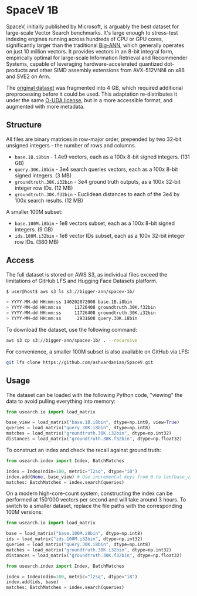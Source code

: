 # SpaceV 1B

SpaceV, initially published by Microsoft, is arguably the best dataset for large-scale Vector Search benchmarks.
It's large enough to stress-test indexing engines running across hundreds of CPU or GPU cores, significantly larger than the traditional [Big-ANN](https://big-ann-benchmarks.com/), which generally operates on just 10 million vectors.
It provides vectors in an 8-bit integral form, empirically optimal for large-scale Information Retrieval and Recommender Systems, capable of leveraging hardware-accelerated quantized dot-products and other SIMD assembly extensions from AVX-512VNNI on x86 and SVE2 on Arm.

The [original dataset](https://github.com/microsoft/SPTAG/tree/main/datasets/SPACEV1B) was fragmented into 4 GB, which required additional preprocessing before it could be used.
This adaptation re-distributes it under the same [O-UDA license](https://github.com/microsoft/SPTAG/blob/main/datasets/SPACEV1B/LICENSE), but in a more accessible format, and augmented with more metadata.

## Structure

All files are binary matrices in row-major order, prepended by two 32-bit unsigned integers - the number of rows and columns.

- `base.1B.i8bin` - 1.4e9 vectors, each as a 100x 8-bit signed integers. (131 GB)
- `query.30K.i8bin` - 3e4 search queries vectors, each as a 100x 8-bit signed integers. (3 MB)
- `groundtruth.30K.i32bin` - 3e4 ground truth outputs, as a 100x 32-bit integer row IDs. (12 MB)
- `groundtruth.30K.f32bin` - Euclidean distances to each of the 3e4 by 100x search results. (12 MB)

A smaller 100M subset:

- `base.100M.i8bin` - 1e8 vectors subset, each as a 100x 8-bit signed integers. (9 GB)
- `ids.100M.i32bin` - 1e8 vector IDs subset, each as a 100x 32-bit integer row IDs. (380 MB)

## Access

The full dataset is stored on AWS S3, as individual files exceed the limitations of GitHub LFS and Hugging Face Datasets platform.

```bash
$ user@host$ aws s3 ls s3://bigger-ann/spacev-1b/

> YYYY-MM-dd HH:mm:ss 140202072008 base.1B.i8bin
> YYYY-MM-dd HH:mm:ss     11726408 groundtruth.30K.f32bin
> YYYY-MM-dd HH:mm:ss     11726408 groundtruth.30K.i32bin
> YYYY-MM-dd HH:mm:ss      2931608 query.30K.i8bin
```

To download the dataset, use the following command:

```bash
aws s3 cp s3://bigger-ann/spacev-1b/ . --recursive
```

For convenience, a smaller 100M subset is also available on GitHub via LFS:

```bash
git lfs clone https://github.com/ashvardanian/SpaceV.git
```

## Usage

The dataset can be loaded with the following Python code, "viewing" the data to avoid pulling everything into memory:

```python
from usearch.io import load_matrix

base_view = load_matrix("base.1B.i8bin", dtype=np.int8, view=True)
queries = load_matrix("query.30K.i8bin", dtype=np.int8)
matches = load_matrix("groundtruth.30K.i32bin", dtype=np.int32)
distances = load_matrix("groundtruth.30K.f32bin", dtype=np.float32)
```

To construct an index and check the recall against ground truth:

```python
from usearch.index import Index, BatchMatches

index = Index(ndim=100, metric="l2sq", dtype="i8")
index.add(None, base_view) # Use incremental keys from 0 to len(base_view)
matches: BatchMatches = index.search(queries)
```

On a modern high-core-count system, constructing the index can be performed at 150'000 vectors per second and will take around 3 hours.
To switch to a smaller dataset, replace the file paths with the corresponding 100M versions:

```python
from usearch.io import load_matrix

base = load_matrix("base.100M.i8bin", dtype=np.int8)
ids = load_matrix("ids.100M.i32bin", dtype=np.int32)
queries = load_matrix("query.30K.i8bin", dtype=np.int8)
matches = load_matrix("groundtruth.30K.i32bin", dtype=np.int32)
distances = load_matrix("groundtruth.30K.f32bin", dtype=np.float32)

from usearch.index import Index, BatchMatches

index = Index(ndim=100, metric="l2sq", dtype="i8")
index.add(ids, base)
matches: BatchMatches = index.search(queries)
```
